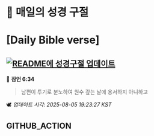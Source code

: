 # 🙏 매일의 성경 구절
# [Daily Bible verse]
## [![README에 성경구절 업데이트](https://github.com/DONGSUKA/first_test/actions/workflows/update-readme-bible.yml/badge.svg)](https://github.com/DONGSUKA/first_test/actions/workflows/update-readme-bible.yml)
<!-- START_BIBLE_VERSE -->
📖 **잠언 6:34**
> 남편이 투기로 분노하여 원수 갚는 날에 용서하지 아니하고

🕊️ _업데이트 시각: 2025-08-05 19:23:27 KST_
  <!-- END_BIBLE_VERSE -->
## GITHUB_ACTION
